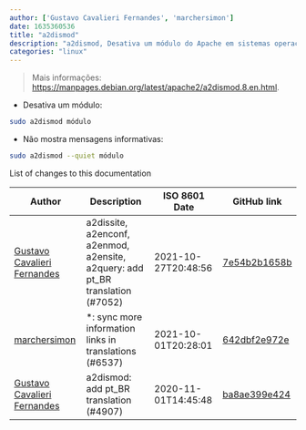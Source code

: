 ```yaml
---
author: ['Gustavo Cavalieri Fernandes', 'marchersimon']
date: 1635360536
title: "a2dismod"
description: "a2dismod, Desativa um módulo do Apache em sistemas operacionais baseados no Debian."
categories: "linux"
---
```

> Mais informações: <https://manpages.debian.org/latest/apache2/a2dismod.8.en.html>.

- Desativa um módulo:

```bash
sudo a2dismod módulo
```

- Não mostra mensagens informativas:

```bash
sudo a2dismod --quiet módulo
```
List of changes to this documentation


Author | Description | ISO 8601 Date | GitHub link
------|-----|-----|-----
[Gustavo Cavalieri Fernandes](mailto:gugacavalieri@gmail.com) | a2dissite, a2enconf, a2enmod, a2ensite, a2query: add pt_BR translation (#7052) | 2021-10-27T20:48:56 | [7e54b2b1658b](https://github.com/tldr-pages/tldr/commit/7e54b2b1658b731c7948f9dfb7246bbd37a80980)
[marchersimon](mailto:50295997+marchersimon@users.noreply.github.com) | *: sync more information links in translations (#6537) | 2021-10-01T20:28:01 | [642dbf2e972e](https://github.com/tldr-pages/tldr/commit/642dbf2e972e388fab8c84ba3b4685fb862b6454)
[Gustavo Cavalieri Fernandes](mailto:gugacavalieri@gmail.com) | a2dismod: add pt_BR translation (#4907) | 2020-11-01T14:45:48 | [ba8ae399e424](https://github.com/tldr-pages/tldr/commit/ba8ae399e42492318ab224e5fcfcfeb2dc7855b5)

